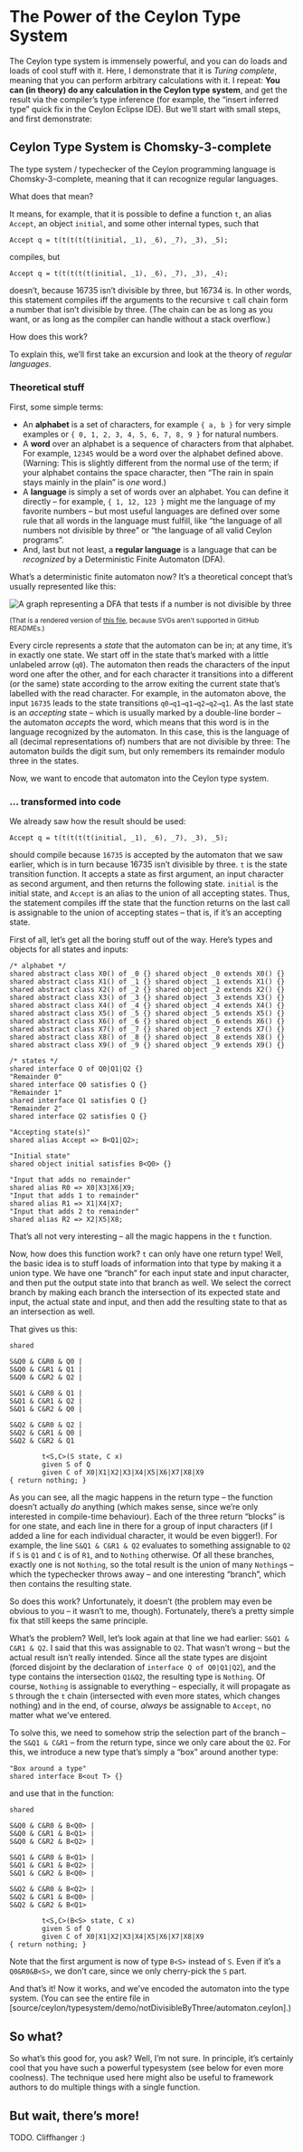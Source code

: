 The Power of the Ceylon Type System
===================================

The Ceylon type system is immensely powerful, and you can do loads and loads of cool stuff with it.
Here, I demonstrate that it is *Turing complete*, meaning that you can perform arbitrary calculations with it.
I repeat: **You can (in theory) do any calculation in the Ceylon type system**, and get the result via the compiler’s type inference (for example, the “insert inferred type” quick fix in the Ceylon Eclipse IDE).
But we’ll start with small steps, and first demonstrate:

Ceylon Type System is Chomsky-3-complete
----------------------------------------

The type system / typechecker of the Ceylon programming language is Chomsky-3-complete, meaning that it can recognize regular languages.

What does that mean?

It means, for example, that it is possible to define a function `t`, an alias `Accept`, an object `initial`, and some other internal types, such that
```ceylon
Accept q = t(t(t(t(t(initial, _1), _6), _7), _3), _5);
```
compiles, but
```ceylon
Accept q = t(t(t(t(t(initial, _1), _6), _7), _3), _4);
```
doesn’t, because 16735 isn’t divisible by three, but 16734 is.
In other words, this statement compiles iff the arguments to the recursive `t` call chain form a number that isn’t divisible by three.
(The chain can be as long as you want, or as long as the compiler can handle without a stack overflow.)

How does this work?

To explain this, we’ll first take an excursion and look at the theory of *regular languages*.

### Theoretical stuff

First, some simple terms:

* An **alphabet** is a set of characters, for example `{ a, b }` for very simple examples or `{ 0, 1, 2, 3, 4, 5, 6, 7, 8, 9 }` for natural numbers.
* A **word** over an alphabet is a sequence of characters from that alphabet.
  For example, `12345` would be a word over the alphabet defined above.
  (Warning: This is slightly different from the normal use of the term; if your alphabet contains the space character, then “The rain in spain stays mainly in the plain” is *one* word.)
* A **language** is simply a set of words over an alphabet.
  You can define it directly – for example, `{ 1, 12, 123 }` might me the language of my favorite numbers – but most useful languages are defined over some rule that all words in the language must fulfill, like “the language of all numbers not divisible by three” or “the language of all valid Ceylon programs”.
* And, last but not least, a **regular language** is a language that can be *recognized* by a Deterministic Finite Automaton (DFA).

What’s a deterministic finite automaton now? It’s a theoretical concept that’s usually represented like this:

![A graph representing a DFA that tests if a number is not divisible by three](https://raw.githubusercontent.com/lucaswerkmeister/ceylon-typesystem-chomsky-3/renderedSVGs/notDivisibleByThree.png)

<sup>(That is a rendered version of [this file](/notDivisibleByThree.svg), because SVGs aren’t supported in GitHub READMEs.)</sup>

Every circle represents a *state* that the automaton can be in; at any time, it’s in exactly one state.
We start off in the state that’s marked with a little unlabeled arrow (`q0`).
The automaton then reads the characters of the input word one after the other, and for each character it transitions into a different (or the same) state according to the arrow exiting the current state that’s labelled with the read character.
For example, in the automaton above, the input `16735` leads to the state transitions `q0→q1→q1→q2→q2→q1`.
As the last state is an *accepting* state – which is usually marked by a double-line border – the automaton *accepts* the word, which means that this word is in the language recognized by the automaton.
In this case, this is the language of all (decimal representations of) numbers that are not divisible by three:
The automaton builds the digit sum, but only remembers its remainder modulo three in the states.

Now, we want to encode that automaton into the Ceylon type system.

### … transformed into code

We already saw how the result should be used:
```ceylon
Accept q = t(t(t(t(t(initial, _1), _6), _7), _3), _5);
```
should compile because `16735` is accepted by the automaton that we saw earlier, which is in turn because 16735 isn’t divisible by three.
`t` is the state transition function. It accepts a state as first argument, an input character as second argument, and then returns the following state.
`initial` is the initial state, and `Accept` is an alias to the union of all accepting states.
Thus, the statement compiles iff the state that the function returns on the last call is assignable to the union of accepting states – that is, if it’s an accepting state.

First of all, let’s get all the boring stuff out of the way. Here’s types and objects for all states and inputs:
```ceylon
/* alphabet */
shared abstract class X0() of _0 {} shared object _0 extends X0() {}
shared abstract class X1() of _1 {} shared object _1 extends X1() {}
shared abstract class X2() of _2 {} shared object _2 extends X2() {}
shared abstract class X3() of _3 {} shared object _3 extends X3() {}
shared abstract class X4() of _4 {} shared object _4 extends X4() {}
shared abstract class X5() of _5 {} shared object _5 extends X5() {}
shared abstract class X6() of _6 {} shared object _6 extends X6() {}
shared abstract class X7() of _7 {} shared object _7 extends X7() {}
shared abstract class X8() of _8 {} shared object _8 extends X8() {}
shared abstract class X9() of _9 {} shared object _9 extends X9() {}

/* states */
shared interface Q of Q0|Q1|Q2 {}
"Remainder 0"
shared interface Q0 satisfies Q {}
"Remainder 1"
shared interface Q1 satisfies Q {}
"Remainder 2"
shared interface Q2 satisfies Q {}

"Accepting state(s)"
shared alias Accept => B<Q1|Q2>;

"Initial state"
shared object initial satisfies B<Q0> {}

"Input that adds no remainder"
shared alias R0 => X0|X3|X6|X9;
"Input that adds 1 to remainder"
shared alias R1 => X1|X4|X7;
"Input that adds 2 to remainder"
shared alias R2 => X2|X5|X8;
```

That’s all not very interesting – all the magic happens in the `t` function.

Now, how does this function work? `t` can only have one return type!
Well, the basic idea is to stuff loads of information into that type by making it a union type.
We have one “branch” for each input state and input character, and then put the output state into that branch as well.
We select the correct branch by making each branch the intersection of its expected state and input, the actual state and input, and then add the resulting state to that as an intersection as well.

That gives us this:
```ceylon
shared

S&Q0 & C&R0 & Q0 |
S&Q0 & C&R1 & Q1 |
S&Q0 & C&R2 & Q2 |

S&Q1 & C&R0 & Q1 |
S&Q1 & C&R1 & Q2 |
S&Q1 & C&R2 & Q0 |

S&Q2 & C&R0 & Q2 |
S&Q2 & C&R1 & Q0 |
S&Q2 & C&R2 & Q1

        t<S,C>(S state, C x)
        given S of Q
        given C of X0|X1|X2|X3|X4|X5|X6|X7|X8|X9
{ return nothing; }
```

As you can see, all the magic happens in the return type – the function doesn’t actually *do* anything (which makes sense, since we’re only interested in compile-time behaviour).
Each of the three return “blocks” is for one state, and each line in there for a group of input characters (if I added a line for each individual character, it would be even bigger!).
For example, the line `S&Q1 & C&R1 & Q2` evaluates to something assignable to `Q2` if `S` is `Q1` and `C` is of `R1`, and to `Nothing` otherwise.
Of all these branches, exactly one is not `Nothing`, so the total result is the union of many `Nothing`s – which the typechecker throws away – and one interesting “branch”, which then contains the resulting state.

So does this work? Unfortunately, it doesn’t (the problem may even be obvious to you – it wasn’t to me, though).
Fortunately, there’s a pretty simple fix that still keeps the same principle.

What’s the problem? Well, let’s look again at that line we had earlier: `S&Q1 & C&R1 & Q2`.
I said that this was assignable to `Q2`.
That wasn’t wrong – but the actual result isn’t really intended.
Since all the state types are disjoint (forced disjoint by the declaration of `interface Q of Q0|Q1|Q2`), and the type contains the intersection `Q1&Q2`, the resulting type is `Nothing`.
Of course, `Nothing` is assignable to everything – especially, it will propagate as `S` through the `t` chain (intersected with even more states, which changes nothing) and in the end, of course, *always* be assignable to `Accept`, no matter what we’ve entered.

To solve this, we need to somehow strip the selection part of the branch – the `S&Q1 & C&R1` – from the return type, since we only care about the `Q2`.
For this, we introduce a new type that’s simply a “box” around another type:
```ceylon
"Box around a type"
shared interface B<out T> {}
```
and use that in the function:
```ceylon
shared

S&Q0 & C&R0 & B<Q0> |
S&Q0 & C&R1 & B<Q1> |
S&Q0 & C&R2 & B<Q2> |

S&Q1 & C&R0 & B<Q1> |
S&Q1 & C&R1 & B<Q2> |
S&Q1 & C&R2 & B<Q0> |

S&Q2 & C&R0 & B<Q2> |
S&Q2 & C&R1 & B<Q0> |
S&Q2 & C&R2 & B<Q1>

        t<S,C>(B<S> state, C x)
        given S of Q
        given C of X0|X1|X2|X3|X4|X5|X6|X7|X8|X9
{ return nothing; }
```
Note that the first argument is now of type `B<S>` instead of `S`.
Even if it’s a `Q0&R0&B<S>`, we don’t care, since we only cherry-pick the `S` part.

And that’s it! Now it works, and we’ve encoded the automaton into the type system.
(You can see the entire file in [source/ceylon/typesystem/demo/notDivisibleByThree/automaton.ceylon].)

So what?
--------

So what’s this good for, you ask?
Well, I’m not sure.
In principle, it’s certainly cool that you have such a powerful typesystem (see below for even more coolness).
The technique used here might also be useful to framework authors to do multiple things with a single function.

But wait, there’s more!
-----------------------

TODO. Cliffhanger :)
